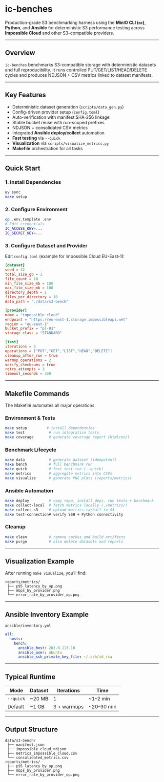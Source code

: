 # ic-benches

Production-grade S3 benchmarking harness using the **MinIO CLI (`mc`)**, **Python**, and **Ansible** for deterministic S3 performance testing across **Impossible Cloud** and other S3-compatible providers.

---

## Overview

`ic-benches` benchmarks S3-compatible storage with deterministic datasets and full reproducibility.
It runs controlled PUT/GET/LIST/HEAD/DELETE cycles and produces NDJSON + CSV metrics linked to dataset manifests.

---

## Key Features

* Deterministic dataset generation (`scripts/data_gen.py`)
* Config-driven provider setup (`config.toml`)
* Auto-verification with manifest SHA-256 linkage
* Stable bucket reuse with run-scoped prefixes
* NDJSON + consolidated CSV metrics
* Integrated **Ansible deploy/collect** automation
* **Fast testing** via `--quick`
* **Visualization** via `scripts/visualize_metrics.py`
* **Makefile** orchestration for all tasks

---

## Quick Start

### 1. Install Dependencies

```bash
uv sync
make setup
```

### 2. Configure Environment

```bash
cp .env.template .env
# Edit credentials
IC_ACCESS_KEY=...
IC_SECRET_KEY=...
```

### 3. Configure Dataset and Provider

Edit `config.toml` (example for Impossible Cloud EU-East-1):

```toml
[dataset]
seed = 42
total_size_gb = 1
file_count = 10
min_file_size_mb = 100
max_file_size_mb = 100
directory_depth = 1
files_per_directory = 10
data_path = "./data/s3-bench"

[provider]
name = "impossible_cloud"
endpoint = "https://eu-east-1.storage.impossibleapi.net"
region = "eu-east-1"
bucket_prefix = "pl-01"
storage_class = "STANDARD"

[test]
iterations = 3
operations = ["PUT","GET","LIST","HEAD","DELETE"]
cleanup_after_run = true
warmup_operations = 2
verify_checksums = true
retry_attempts = 3
timeout_seconds = 300
```

---

## Makefile Commands

The Makefile automates all major operations.

### Environment & Tests

```bash
make setup         # install dependencies
make test           # run integration tests
make coverage       # generate coverage report (htmlcov/)
```

### Benchmark Lifecycle

```bash
make data           # generate dataset (idempotent)
make bench          # full benchmark run
make quick          # fast test run (--quick)
make metrics        # aggregate metrics into CSVs
make visualize      # generate PNG plots (reports/metrics)
```

### Ansible Automation

```bash
make deploy         # copy repo, install deps, run tests + benchmark
make collect-local  # fetch metrics locally (./metrics/)
make collect-s3     # upload metrics tarball to S3
make test-connection# verify SSH + Python connectivity
```

### Cleanup

```bash
make clean          # remove caches and build artifacts
make purge          # also delete datasets and reports
```

---

## Visualization Example

After running `make visualize`, you’ll find:

```
reports/metrics/
 ├── p95_latency_by_op.png
 ├── mbps_by_provider.png
 └── error_rate_by_provider_op.png
```

---

## Ansible Inventory Example

`ansible/inventory.yml`

```yaml
all:
  hosts:
    bench:
      ansible_host: 203.0.113.10
      ansible_user: ubuntu
      ansible_ssh_private_key_file: ~/.ssh/id_rsa
```

---

## Typical Runtime

| Mode      | Dataset | Iterations  | Time       |
| --------- | ------- | ----------- | ---------- |
| `--quick` | ~20 MB  | 1           | ~1–2 min   |
| Default   | ~1 GB   | 3 + warmups | ~20–30 min |

---

## Output Structure

```
data/s3-bench/
 ├── manifest.json
 ├── impossible_cloud.ndjson
 ├── metrics_impossible_cloud.csv
 └── consolidated_metrics.csv
reports/metrics/
 ├── p95_latency_by_op.png
 ├── mbps_by_provider.png
 └── error_rate_by_provider_op.png
```

